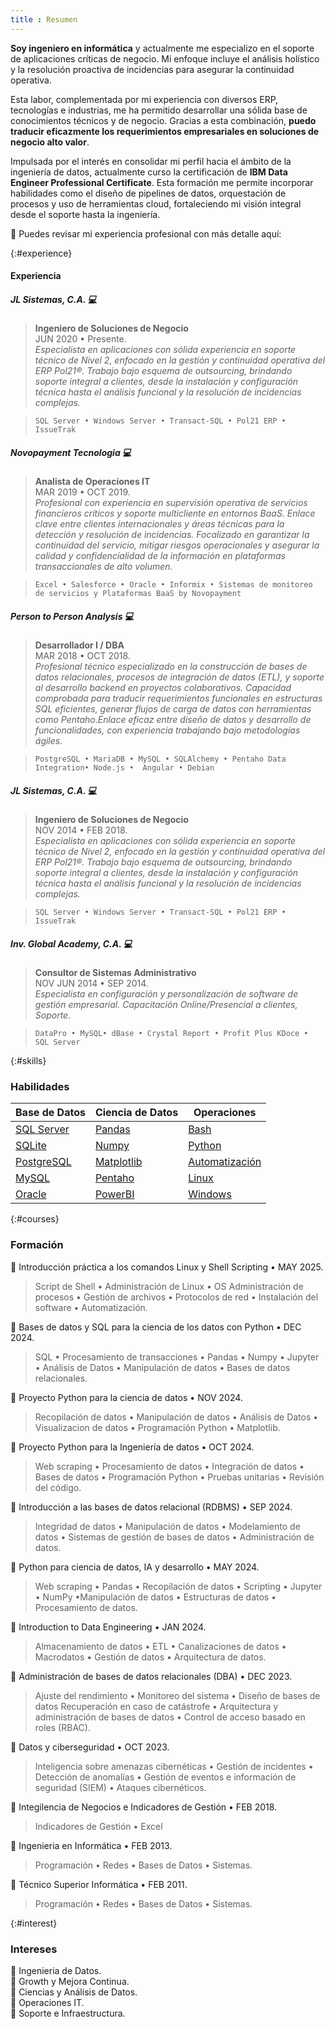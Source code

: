 ```yaml
---
title : Resumen
---
```

 
**Soy ingeniero en informática** y actualmente me especializo en el soporte de aplicaciones críticas de negocio. Mi enfoque incluye el análisis holístico y la resolución proactiva de incidencias para asegurar la continuidad operativa.

Esta labor, complementada por mi experiencia con diversos ERP, tecnologías e industrias, me ha permitido desarrollar una sólida base de conocimientos técnicos y de negocio. Gracias a esta combinación, **puedo traducir eficazmente los requerimientos empresariales en soluciones de negocio alto valor**.

Impulsada por el interés en consolidar mi perfil hacia el ámbito de la ingeniería de datos, actualmente curso la certificación de **IBM Data Engineer Professional Certificate**. Esta formación me permite incorporar habilidades como el diseño de pipelines de datos, orquestación de procesos y uso de herramientas cloud, fortaleciendo mi visión integral desde el soporte hasta la ingeniería.

🔎 Puedes revisar mi experiencia profesional con más detalle aquí:

  
{:#experience}
#### Experiencia
##### JL Sistemas, C.A. 💻
>**Ingeniero de Soluciones de Negocio**<br>JUN 2020 • Presente.<br>
>*Especialista en aplicaciones con sólida experiencia en soporte técnico de Nivel 2, enfocado en la gestión y continuidad operativa del ERP Pol21®. Trabajo bajo esquema de outsourcing, brindando soporte integral a clientes, desde la instalación y configuración técnica hasta el análisis funcional y la resolución de incidencias complejas.*

>`SQL Server • Windows Server • Transact-SQL • Pol21 ERP • IssueTrak`

##### Novopayment Tecnologia 💻
>**Analista de Operaciones IT**<br>MAR 2019 • OCT 2019.<br>
>*Profesional con experiencia en supervisión operativa de servicios financieros críticos y soporte multicliente en entornos BaaS. Enlace clave entre clientes internacionales y áreas técnicas para la detección y resolución de incidencias. Focalizado en garantizar la continuidad del servicio, mitigar riesgos operacionales y asegurar la calidad y confidencialidad de la información en plataformas transaccionales de alto volumen.*

>`Excel • Salesforce • Oracle • Informix • Sistemas de monitoreo de servicios y Plataformas BaaS by Novopayment`

##### Person to Person Analysis 💻
>**Desarrollador I / DBA**<br>MAR 2018 • OCT 2018.<br>
>*Profesional técnico especializado en la construcción de bases de datos relacionales, procesos de integración de datos (ETL), y soporte al desarrollo backend en proyectos colaborativos. Capacidad comprobada para traducir requerimientos funcionales en estructuras SQL eficientes, generar flujos de carga de datos con herramientas como Pentaho.Enlace eficaz entre diseño de datos y desarrollo de funcionalidades, con experiencia trabajando bajo metodologías ágiles.*

>`PostgreSQL • MariaDB • MySQL • SQLAlchemy • Pentaho Data Integration• Node.js •  Angular • Debian`

##### JL Sistemas, C.A. 💻
>**Ingeniero de Soluciones de Negocio**<br>NOV 2014 • FEB 2018.<br>
>*Especialista en aplicaciones con sólida experiencia en soporte técnico de Nivel 2, enfocado en la gestión y continuidad operativa del ERP Pol21®. Trabajo bajo esquema de outsourcing, brindando soporte integral a clientes, desde la instalación y configuración técnica hasta el análisis funcional y la resolución de incidencias complejas.*

>`SQL Server • Windows Server • Transact-SQL • Pol21 ERP • IssueTrak`

##### Inv. Global Academy, C.A. 💻
>**Consultor de Sistemas Administrativo**<br>NOV JUN 2014 • SEP 2014.<br>
>*Especialista en configuración y personalización de software de gestión empresarial. Capacitación Online/Presencial a clientes, Soporte.*

>`DataPro • MySQL• dBase • Crystal Report • Profit Plus KDoce • SQL Server`

{:#skills}
### Habilidades

| **Base de Datos**  | **Ciencia de Datos** | **Operaciones**  |
|---------------|-----------------|---------------|
| [SQL Server](#skills) |[Pandas](#skills)| [Bash](#skills) |
| [SQLite](#skills) | [Numpy](#skills)| [Python](#skills) |
| [PostgreSQL](#skills) | [Matplotlib](#skills) | [Automatización](#skills)|
| [MySQL](#skills) | [Pentaho](#skills) | [Linux](#skills) |
| [Oracle](#skills) | [PowerBI](#skills) | [Windows](#skills) |

{:#courses}
### Formación

📌 Introducción práctica a los comandos Linux y Shell Scripting • MAY 2025.
> Script de Shell • Administración de Linux • OS Administración de procesos •  Gestión de archivos • Protocolos de red • Instalación del software • Automatización.

📌 Bases de datos y SQL para la ciencia de los datos con Python • DEC 2024.
> SQL • Procesamiento de transacciones • Pandas • Numpy • Jupyter • Análisis de Datos • Manipulación de datos • Bases de datos relacionales.


📌 Proyecto Python para la ciencia de datos • NOV 2024.
> Recopilación de datos • Manipulación de datos • Análisis de Datos • Visualizacion de datos • Programación Python • Matplotlib.

📌 Proyecto Python para la Ingeniería de datos • OCT 2024.
> Web scraping • Procesamiento de datos • Integración de datos • Bases de datos • Programación Python • Pruebas unitarias • Revisión del código. 

📌 Introducción a las bases de datos relacional (RDBMS) • SEP 2024.
> Integridad de datos • Manipulación de datos • Modelamiento de datos • Sistemas de gestión de bases de datos • Administración de datos.

📌 Python para ciencia de datos, IA y desarrollo • MAY 2024.
> Web scraping • Pandas • Recopilación de datos • Scripting • Jupyter • NumPy •Manipulación de datos • Estructuras de datos • Procesamiento de datos.

📌 Introduction to Data Engineering • JAN 2024.
> Almacenamiento de datos • ETL • Canalizaciones de datos • Macrodatos • Gestión de datos • Arquitectura de datos.

📌 Administración de bases de datos relacionales (DBA) • DEC 2023.
> Ajuste del rendimiento • Monitoreo del sistema • Diseño de bases de datos
> Recuperación en caso de catástrofe • Arquitectura y administración de bases de datos • Control de acceso basado en roles (RBAC).

📌 Datos y ciberseguridad • OCT 2023.
> Inteligencia sobre amenazas cibernéticas • Gestión de incidentes • Detección de anomalías • Gestión de eventos e información de seguridad (SIEM) • Ataques cibernéticos.

📌 Integilencia de Negocios e Indicadores de Gestión • FEB 2018.
> Indicadores de Gestión • Excel 

📌 Ingenieria en Informática • FEB 2013.
> Programación • Redes • Bases de Datos • Sistemas.

📌 Técnico Superior Informática • FEB 2011.
> Programación • Redes • Bases de Datos • Sistemas.


{:#interest}
### Intereses
🎯 Ingenieria de Datos.<br>
🎯 Growth y Mejora Continua.<br>
🎯 Ciencias y Análisis de Datos.<br>
🎯 Operaciones IT.<br>
🎯 Soporte e Infraestructura.

